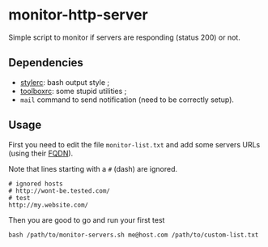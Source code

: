 monitor-http-server
===================

Simple script to monitor if servers are responding (status 200) or not.


## Dependencies

* [stylerc](https://github.com/edouard-lopez/stylerc): bash output style ;
* [toolboxrc](https://github.com/edouard-lopez/toolboxrc): some stupid utilities ;
* `mail` command to send notification (need to be correctly setup).

## Usage

First you need to edit the file `monitor-list.txt` and add some servers URLs (using their [FQDN](https://en.wikipedia.org/wiki/Fully_qualified_domain_name)).

Note that lines starting with a `#` (dash) are ignored.

	# ignored hosts
	# http://wont-be.tested.com/
	# test
	http://my.website.com/

Then you are good to go and run your first test

	bash /path/to/monitor-servers.sh me@host.com /path/to/custom-list.txt
